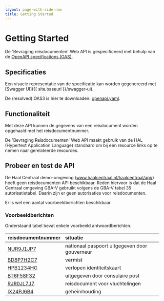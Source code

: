 ```yaml
---
layout: page-with-side-nav
title: Getting Started
---
```

# Getting Started

De 'Bevraging reisdocumenten' Web API is gespecificeerd met behulp van de [OpenAPI specifications (OAS)](https://swagger.io/specification/).

## Specificaties
Een visuele representatie van de specificatie kan worden gegenereerd met [Swagger UI]({{ site.baseurl }}/swagger-ui).

De (resolved) OAS3 is hier te downloaden: [openapi.yaml](https://github.com/VNG-Realisatie/Haal-Centraal-Reisdocumenten-bevragen/blob/master/specificatie/genereervariant/openapi.yaml).


## Functionaliteit
Met deze API kunnen de gegevens van een reisdocument worden opgehaald met het reisdocumentnummer.

De 'Bevraging Reisdocumenten' Web API maakt gebruik van de HAL (Hypertext Application Language) standaard om bij een resource links op te nemen naar gerelateerde resources.  

## Probeer en test de API
De Haal Centraal demo-omgeving (www.haalcentraal.nl/haalcentraal/api/) heeft geen reisdocumenten API beschikbaar. Reden hiervoor is dat de Haal Centraal omgeving GBA-V gebruikt volgens de GBA-V tabel 35 autorisatietabel. Daarin zijn er geen autorisaties voor reisdocumenten.

Er is wel een aantal voorbeeldberichten beschikbaar.

### Voorbeeldberichten
Onderstaand tabel bevat enkele voorbeeld antwoordberichten.

| reisdocumentnummer | situatie
| ---------------- | :-------  
| [NUR9J1JP7](../test/NUR9J1JP7.json) | nationaal paspoort uitgegeven door gouverneur |
| [BD8P7H2C7](../test/BD8P7H2C7.json) | vermist |
| [HPB1234HG](../test/HPB1234HG.json) | verlopen identiteitskaart |
| [BT6F58F32](../test/BT6F58F32.json) | uitgegeven door consulaire post |
| [RJR0JL7J7](../test/RJR0JL7J7.json) | reisdocument voor vluchtelingen |
| [IX24PJ6B4](../test/IX24PJ6B4.json) | geheimhouding |
